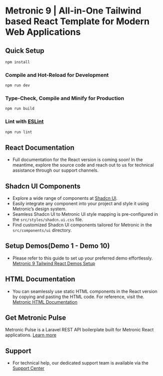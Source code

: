 # Metronic 9 | All-in-One Tailwind based React Template for Modern Web Applications

## Quick Setup

```sh
npm install
```

### Compile and Hot-Reload for Development

```sh
npm run dev
```

### Type-Check, Compile and Minify for Production

```sh
npm run build
```

### Lint with [ESLint](https://eslint.org/)

```sh
npm run lint
```

## React Documentation
- Full documentation for the React version is coming soon! In the meantime, explore the source code and reach out to us for technical assistance through our support channels.

## Shadcn UI Components
- Explore a wide range of components at [Shadcn UI](https://ui.shadcn.com). 
- Easily integrate any component into your project and style it using Metronic’s design system.
- Seamless Shadcn UI to Metronic UI style mapping is pre-configured in the `src/styles/shadcn.ui.css` file.
- Find customized Shadcn UI components tailored for Metronic in the `src/components/ui` directory.

## Setup Demos(Demo 1 - Demo 10)
- Please refer to this guide to set up your preferred demo effortlessly. [Metronic 9 Tailwind React Demos Setup](https://devs.keenthemes.com/question/metronic-9-tailwind-react-demos-setup)

## HTML Documentation
- You can seamlessly use static HTML components in the React version by copying and pasting the HTML code. For reference, visit the. [Metronic HTML Documentation](https://keenthemes.com/metronic/tailwind/docs/components/avatar)

## Get Metronic Pulse
Metronic Pulse is a Laravel REST API boilerplate built for Metronic React applications.
[Learn more](https://keenthemes.com/products/metronic-pulse)

## Support
- For technical help, our dedicated support team is available via the [Support Center](https://devs.keenthemes.com)